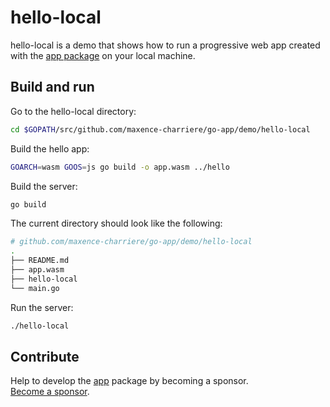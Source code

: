 # hello-local

hello-local is a demo that shows how to run a progressive web app created with the [app package](https://github.com/maxence-charriere/go-app) on your local machine.

## Build and run

Go to the hello-local directory:

```sh
cd $GOPATH/src/github.com/maxence-charriere/go-app/demo/hello-local
```

Build the hello app:

```sh
GOARCH=wasm GOOS=js go build -o app.wasm ../hello
```

Build the server:

```sh
go build
```

The current directory should look like the following:

```sh
# github.com/maxence-charriere/go-app/demo/hello-local
.
├── README.md
├── app.wasm
├── hello-local
└── main.go
```

Run the server:

```sh
./hello-local
```

## Contribute

Help to develop the [app](https://github.com/maxence-charriere/go-app) package by becoming a sponsor.
<br>[Become a sponsor](https://opencollective.com/go-app).

